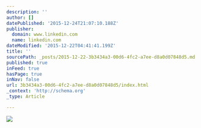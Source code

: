 ```yaml
---
description: ''
author: []
datePublished: '2015-12-24T21:07:10.188Z'
publisher:
  domain: www.linkedin.com
  name: linkedin.com
dateModified: '2015-12-22T04:41:41.199Z'
title: ''
sourcePath: _posts/2015-12-22-3b3434a3-00d6-4fc2-a7ee-d8a0d07848d5.md
published: true
inFeed: true
hasPage: true
inNav: false
url: 3b3434a3-00d6-4fc2-a7ee-d8a0d07848d5/index.html
_context: 'http://schema.org'
_type: Article

---
```

![](https://image-store.slidesharecdn.com/8e1351d0-6f1d-46fc-9e79-5ce6fa9ea131-large.png)